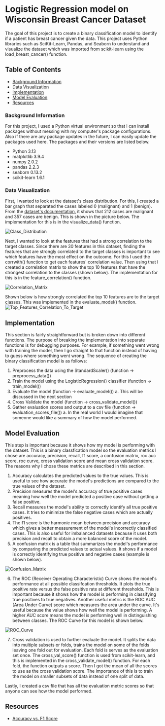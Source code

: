 # Logistic Regression model on Wisconsin Breast Cancer Dataset

The goal of this project is to create a binary classification model to identify if a patient has breast cancer given the data.
This project uses Python libraries such as SciKit-Learn, Pandas, and Seaborn to understand and visualize the dataset which was imported
from scikit-learn using the load_breast_cancer() function.

## Table of Contents

* [Background Information](background-information)
* [Data Visualization](data-visualization)
* [Implementation](implementation)
* [Model Evaluation](model-evaluation)
* [Resources](resources)

### Background Information

For this project, I used a Python virtual environment so that I can install packages without messing with my computer's package configurations. Also if there are any package updates in the future, I can easily update the packages used here. The packages and their versions are listed below. 

- Python 3.13
- matplotlib 3.9.4
- numpy 2.0.2
- pandas 2.2.3
- seaborn 0.13.2
- scikit-learn 1.6.1

### Data Visualization

First, I wanted to look at the dataset's class distribution. For this, I created a bar graph that separated the cases labeled 0 (malignant) and 1 (benign). From the [dataset's documentation](https://scikit-learn.org/stable/modules/generated/sklearn.datasets.load_breast_cancer.html), it shows that 212 cases are malignant and 357 cases are benign. This is shown in the picture below. The implementation for this is in the visualize_data() function.

![Class_Distribution](https://github.com/user-attachments/assets/2056094f-50ff-441b-aafd-2a4f5ea0437d)

Next, I wanted to look at the features that had a strong correlation to the target classes. Since there are 30 features in this dataset, finding the features that are strongly correlated to the target classes is important to see which features have the most effect on the outcome. For this I used the corrwith() function to get each features' correlation value. Then using that I created a correlation matrix to show the top 10 features that have the strongest correlation to the classes (shown below). The implementation for this is in the feature_correlation() function.

![Correlation_Matrix](https://github.com/user-attachments/assets/883a37cf-5d3c-41c6-812b-9ed02eb56c04)


Shown below is how strongly correlated the top 10 features are to the target classes. This was implemented in the evaluate_model() function.
![Top_Features_Correlation_To_Target](https://github.com/user-attachments/assets/732a24e5-5b47-4853-9da6-76787937d81b)


## Implementation

This section is fairly straightforward but is broken down into different functions. The purpose of breaking the implementation into separate functions is for debugging purposes. For example, if something went wrong with training the model, then I go straight to that function instead of having to guess where something went wrong. The sequence of creating the binary classification model is as follows:

1. Preprocess the data using the StandardScaler() (function -> preprocess_data())
2. Train the model using the LogisticRegression() classifier (function -> train_model())
3. Evaluate the model (function -> evaluate_model())
   a. This will be discussed in the next section
4. Cross Validate the model (function -> cross_validate_model())
5. Gather evaluation scores and output to a csv file (function -> evaluation_scores_file())
   a. In the real world I would imagine that someone would like a summary of how the model performed.

## Model Evaluation

This step is important because it shows how my model is performing with the dataset. This is a binary classfication model so the evaluation metrics I chose are accuracy, precision, recall, f1 score, a confusion matrix, roc auc score, roc curve, cross validation score and mean cross validation score. The reasons why I chose these metrics are described in this section.

1. Accuracy calculates the predicted values to the true values. This is useful to see how accurate the model's predictions are compared to the true values of the dataset.
2. Precision measures the model's accuracy of true positive cases meaning how well the model predicted a positive case without getting a false positive.
3. Recall measures the model's ability to correctly identify all true positive cases. It tries to minimize the false negative cases which are actually positives.
4. The f1 score is the harmonic mean between precision and accuracy which gives a better measurement of the model's incorrectly classified cases. This is also useful for imbalanced datasets because it uses both precision and recall to obtain a more balanced score of the model.
5. A confusion matrix is a table that summarizes the model's performance by comparing the predicted values to actual values. It shows if a model is correctly identifying true positive and negative cases (example is shown below).

![Confusion_Matrix](https://github.com/user-attachments/assets/5387faa7-19ec-40cd-93d5-42c00d8022a0)

6. The ROC (Receiver Operating Characteristic) Curve shows the model's performance at all possible classifcation thresholds. It plots the true positive rate versus the false positive rate at different thresholds. This is important because it shows how the model is performing in classifying true positives to true negatives. Another useful metric is the ROC AUC (Area Under Curve) score which measures the area under the curve. It's useful because the value shows how well the model is performing. A higher AUC score means the model is performing well in distinguishing between classes. The ROC Curve for this model is shown below.

![ROC_Curve](https://github.com/user-attachments/assets/246ea72e-a5a4-456f-8b99-899f540c268d)

7. Cross validation is used to further evaluate the model. It splits the data into multiple subsets or folds, trains the model on some of the folds leaving one fold out for evaluation. Each fold is serves as the evaluation set once. The cross_val_score() function is used from scikit-learn, and this is implemented in the cross_validate_model() function. For each fold, the function outputs a score. Then I got the mean of all the scores to use as the cross validation score. The importance of this is to train the model on smaller subsets of data instead of one split of data.

Lastly, I created a csv file that has all the evaluation metric scores so that anyone can see how the model performed.

## Resources

- [Accuracy vs. F1 Score](https://medium.com/analytics-vidhya/accuracy-vs-f1-score-6258237beca2)









